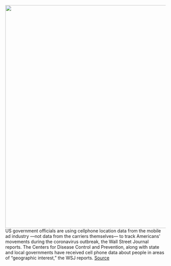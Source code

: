 <img src='https://cdn.vox-cdn.com/thumbor/ER0vbI8a6L8BwgaRUN59QVUr7Ts=/0x0:2040x1360/1200x800/filters:focal(857x517:1183x843)/cdn.vox-cdn.com/uploads/chorus_image/image/66570819/acastro_190204_1777_privacy_0001.0.jpg' width='700px' /><br/>
US government officials are using cellphone location data from the mobile ad industry —not data from the carriers themselves— to track Americans' movements during the coronavirus outbreak, the Wall Street Journal reports. The Centers for Disease Control and Prevention, along with state and local governments have received cell phone data about people in areas of “geographic interest,” the WSJ reports.
<a href='https://www.theverge.com/2020/3/29/21198158/us-government-mobile-ad-location-data-coronavirus'> Source <a/>